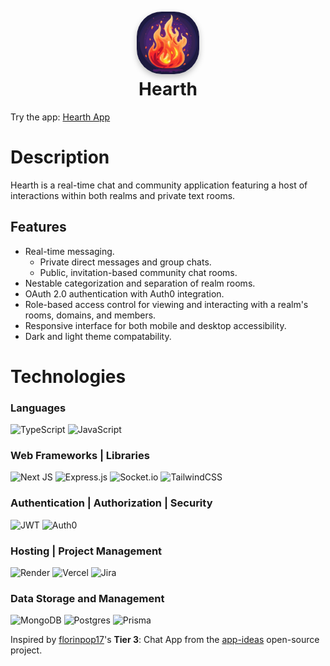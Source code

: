 <div align="center">
	<h1><img src="./logo.png" style="border-radius:2.5rem; box-shadow: 0px 4px 10px rgba(0, 0, 0, .25);" width="100px"><br/>Hearth</h1>
</div>

Try the app: <a href="https://chat-app-one-teal.vercel.app/dashboard/me">Hearth App</a>

# Description
Hearth is a real-time chat and community application featuring a host of interactions within both realms and private text rooms.

## Features

- Real-time messaging.
  - Private direct messages and group chats.
  - Public, invitation-based community chat rooms.
- Nestable categorization and separation of realm rooms.
- OAuth 2.0 authentication with Auth0 integration.
- Role-based access control for viewing and interacting with a realm's rooms, domains, and members.
- Responsive interface for both mobile and desktop accessibility.
- Dark and light theme compatability.

# Technologies

### Languages

![TypeScript](https://img.shields.io/badge/typescript-%23007ACC.svg?style=for-the-badge&logo=typescript&logoColor=white)
![JavaScript](https://img.shields.io/badge/javascript-%23323330.svg?style=for-the-badge&logo=javascript&logoColor=%23F7DF1E)

### Web Frameworks | Libraries

![Next JS](https://img.shields.io/badge/Next-black?style=for-the-badge&logo=next.js&logoColor=white)
![Express.js](https://img.shields.io/badge/express.js-%23404d59.svg?style=for-the-badge&logo=express&logoColor=%2361DAFB)
![Socket.io](https://img.shields.io/badge/Socket.io-black?style=for-the-badge&logo=socket.io&badgeColor=010101)
![TailwindCSS](https://img.shields.io/badge/tailwindcss-%2338B2AC.svg?style=for-the-badge&logo=tailwind-css&logoColor=white)

### Authentication | Authorization | Security

![JWT](https://img.shields.io/badge/JWT-black?style=for-the-badge&logo=JSON%20web%20tokens)
![Auth0](https://img.shields.io/badge/Auth0-%23131730?style=for-the-badge&logo=auth0)

### Hosting | Project Management

![Render](https://img.shields.io/badge/Render-%46E3B7.svg?style=for-the-badge&logo=render&logoColor=white)
![Vercel](https://img.shields.io/badge/vercel-%23000000.svg?style=for-the-badge&logo=vercel&logoColor=white)
![Jira](https://img.shields.io/badge/jira-%230A0FFF.svg?style=for-the-badge&logo=jira&logoColor=white)

### Data Storage and Management

![MongoDB](https://img.shields.io/badge/MongoDB-%234ea94b.svg?style=for-the-badge&logo=mongodb&logoColor=white)
![Postgres](https://img.shields.io/badge/postgres-%23316192.svg?style=for-the-badge&logo=postgresql&logoColor=white)
![Prisma](https://img.shields.io/badge/Prisma-3982CE?style=for-the-badge&logo=Prisma&logoColor=white)

Inspired by [florinpop17](https://github.com/florinpop17)'s **Tier 3**: Chat App from the [app-ideas](https://github.com/florinpop17/app-ideas/blob/master/Projects/3-Advanced/Chat-App.md) open-source project.
